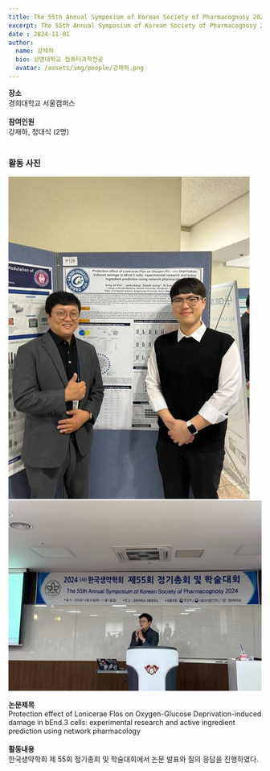 ```yaml
---
title: The 55th Annual Symposium of Korean Society of Pharmacognosy 2024
excerpt: The 55th Annual Symposium of Korean Society of Pharmacognosy 2024
date : 2024-11-01
author:
  name: 강재하
  bio: 상명대학교 컴퓨터과학전공
  avatar: /assets/img/people/강재하.png
---
```

**장소** <br/> 경희대학교 서울캠퍼스 <br/><br/>
**참여인원** <br/> 강재하, 정대식 (2명)<br/><br/>

### 활동 사진
![활동 1](/assets/img/board/The_55th_Annual_Symposium_of_Korean_Society_of_Pharmacognosy_2024/The_55th_Annual_Symposium_of_Korean_Society_of_Pharmacognosy_2024(1).jpg)
![활동 2](/assets/img/board/The_55th_Annual_Symposium_of_Korean_Society_of_Pharmacognosy_2024/The_55th_Annual_Symposium_of_Korean_Society_of_Pharmacognosy_2024(2).jpg)

**논문제목** <br/>
Protection effect of Lonicerae Flos on Oxygen-Glucose Deprivation-induced damage in bEnd.3 cells: experimental research and active ingredient prediction using network pharmacology  <br/><br/>
**활동내용** <br/> 
한국생약학회 제 55회 정기총회 및 학술대회에서 논문 발표와 질의 응답을 진행하였다. <br/><br/>
